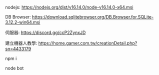 nodejs: https://nodejs.org/dist/v16.14.0/node-v16.14.0-x64.msi

DB Browser: https://download.sqlitebrowser.org/DB.Browser.for.SQLite-3.12.2-win64.msi

伺服器: https://discord.gg/ccP2ZynxJD

建立機器人教學: https://home.gamer.com.tw/creationDetail.php?sn=4433179

npm i

node bot
